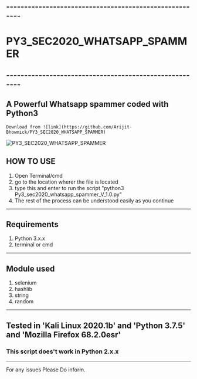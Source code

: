 ## -------------------------------------------------------
# PY3_SEC2020_WHATSAPP_SPAMMER
## -------------------------------------------------------
## A Powerful Whatsapp spammer coded with Python3
    Download from ![link](https://github.com/Arijit-Bhowmick/PY3_SEC2020_WHATSAPP_SPAMMER)
![PY3_SEC2020_WHATSAPP_SPAMMER]()

## HOW TO USE
1. Open Terminal/cmd
2. go to the location wherer the file is located
3. type this and enter to run the script 
    "python3 Py3_sec2020_whatsapp_spammer_V_1.0.py"
4. The rest of the process can be understood easily as you continue
---------------------------------------------------------------
## Requirements
1. Python 3.x.x
2. terminal or cmd
---------------------------------------------------------------
## Module used
1. selenium
2. hashlib
3. string
4. random
---------------------------------------------------------------
## Tested in 'Kali Linux 2020.1b' and 'Python 3.7.5' and 'Mozilla Firefox 68.2.0esr'
### This script does't work in Python 2.x.x
---------------------------------------------------------------
For any issues Please Do inform.
